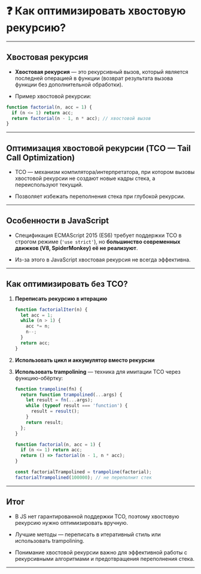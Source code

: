 # ❓ Как оптимизировать хвостовую рекурсию?

---

## Хвостовая рекурсия

- **Хвостовая рекурсия** — это рекурсивный вызов, который является последней операцией в функции (возврат результата вызова функции без дополнительной обработки).

- Пример хвостовой рекурсии:

```js
function factorial(n, acc = 1) {
  if (n <= 1) return acc;
  return factorial(n - 1, n * acc); // хвостовой вызов
}
```

---

## Оптимизация хвостовой рекурсии (TCO — Tail Call Optimization)

- TCO — механизм компилятора/интерпретатора, при котором вызовы хвостовой рекурсии не создают новые кадры стека, а переиспользуют текущий.

- Позволяет избежать переполнения стека при глубокой рекурсии.

---

## Особенности в JavaScript

- Спецификация ECMAScript 2015 (ES6) требует поддержки TCO в строгом режиме (`'use strict'`), но **большинство современных движков (V8, SpiderMonkey) её не реализуют**.

- Из-за этого в JavaScript хвостовая рекурсия не всегда эффективна.

---

## Как оптимизировать без TCO?

1. **Переписать рекурсию в итерацию**

   ```js
   function factorialIter(n) {
     let acc = 1;
     while (n > 1) {
       acc *= n;
       n--;
     }
     return acc;
   }
   ```

2. **Использовать цикл и аккумулятор вместо рекурсии**

3. **Использовать trampolining** — техника для имитации TCO через функцию-обёртку:

   ```js
   function trampoline(fn) {
     return function trampolined(...args) {
       let result = fn(...args);
       while (typeof result === 'function') {
         result = result();
       }
       return result;
     };
   }

   function factorial(n, acc = 1) {
     if (n <= 1) return acc;
     return () => factorial(n - 1, n * acc);
   }

   const factorialTrampolined = trampoline(factorial);
   factorialTrampolined(100000); // не переполнит стек
   ```

---

## Итог

- В JS нет гарантированной поддержки TCO, поэтому хвостовую рекурсию нужно оптимизировать вручную.

- Лучшие методы — переписать в итеративный стиль или использовать trampolining.

- Понимание хвостовой рекурсии важно для эффективной работы с рекурсивными алгоритмами и предотвращения переполнения стека.

---
